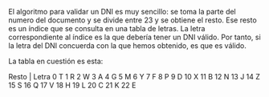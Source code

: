 El algoritmo para validar un DNI es muy sencillo: se toma la parte del numero del documento y se divide entre 23 y se obtiene el resto. Ese resto es un índice que se consulta en una tabla de letras. La letra correspondiente al índice es la que debería tener un DNI válido. Por tanto, si la letra del DNI concuerda con la que hemos obtenido, es que es válido.

La tabla en cuestión es esta:

Resto |	Letra
0 	T
1	R
2	W
3	A
4	G
5	M
6	Y
7	F
8	P
9	D
10	X
11	B
12	N
13	J
14	Z
15	S
16	Q
17	V
18	H
19	L
20	C
21	K
22	E
